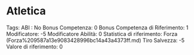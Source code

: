 # Atletica

Tags: ABI
: No
Bonus Competenza: 0
Bonus Competenza di Riferimento: 1
Modificatore: -5
Modificatore  Abilità: 0
Statistica di riferimento: Forza (Forza%209587a13e9083428996bc14a43a4373ff.md)
Tiro Salvezza: -5
Valore di riferimento: 0